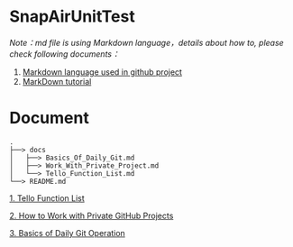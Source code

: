 # SnapAirUnitTest

*Note：md file is using Markdown language，details about how to, please check following documents：*
1. [Markdown language used in github project](https://blog.csdn.net/lida2003/article/details/127828153)
2. [MarkDown tutorial](https://www.runoob.com/markdown/md-tutorial.html)

# 

# Document

    .
    ├──> docs
    │   ├──> Basics_Of_Daily_Git.md
    │   ├──> Work_With_Private_Project.md
    │   └──> Tello_Function_List.md
    └──> README.md

[1. Tello Function List](./docs/Tello_Function_List.md)

[2. How to Work with Private GitHub Projects](./docs/Work_With_Private_Project.md)

[3. Basics of Daily Git Operation](./docs/Basics_Of_Daily_Git.md)
